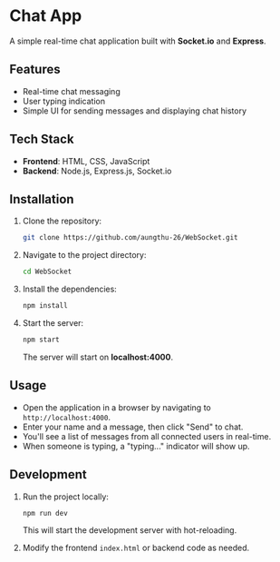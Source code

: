# Chat App

A simple real-time chat application built with **Socket.io** and **Express**.

## Features

- Real-time chat messaging
- User typing indication
- Simple UI for sending messages and displaying chat history

## Tech Stack

- **Frontend**: HTML, CSS, JavaScript
- **Backend**: Node.js, Express.js, Socket.io

## Installation

1. Clone the repository:

    ```bash
    git clone https://github.com/aungthu-26/WebSocket.git
    ```

2. Navigate to the project directory:

    ```bash
    cd WebSocket
    ```

3. Install the dependencies:

    ```bash
    npm install
    ```

4. Start the server:

    ```bash
    npm start
    ```

   The server will start on **localhost:4000**.

## Usage

- Open the application in a browser by navigating to `http://localhost:4000`.
- Enter your name and a message, then click "Send" to chat.
- You'll see a list of messages from all connected users in real-time.
- When someone is typing, a "typing..." indicator will show up.

## Development

1. Run the project locally:

    ```bash
    npm run dev
    ```

   This will start the development server with hot-reloading.

2. Modify the frontend `index.html` or backend code as needed.


